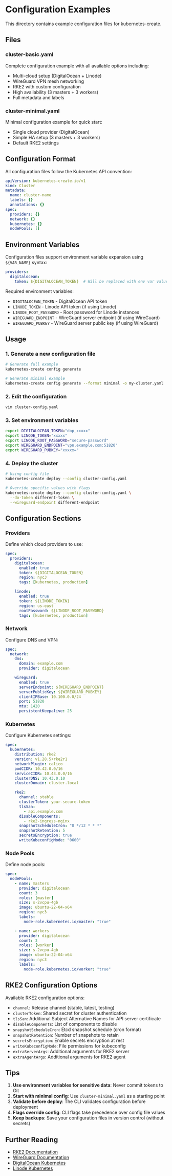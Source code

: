 # Configuration Examples

This directory contains example configuration files for kubernetes-create.

## Files

### cluster-basic.yaml
Complete configuration example with all available options including:
- Multi-cloud setup (DigitalOcean + Linode)
- WireGuard VPN mesh networking
- RKE2 with custom configuration
- High availability (3 masters + 3 workers)
- Full metadata and labels

### cluster-minimal.yaml
Minimal configuration example for quick start:
- Single cloud provider (DigitalOcean)
- Simple HA setup (3 masters + 3 workers)
- Default RKE2 settings

## Configuration Format

All configuration files follow the Kubernetes API convention:

```yaml
apiVersion: kubernetes-create.io/v1
kind: Cluster
metadata:
  name: cluster-name
  labels: {}
  annotations: {}
spec:
  providers: {}
  network: {}
  kubernetes: {}
  nodePools: []
```

## Environment Variables

Configuration files support environment variable expansion using `${VAR_NAME}` syntax:

```yaml
providers:
  digitalocean:
    token: ${DIGITALOCEAN_TOKEN}  # Will be replaced with env var value
```

Required environment variables:
- `DIGITALOCEAN_TOKEN` - DigitalOcean API token
- `LINODE_TOKEN` - Linode API token (if using Linode)
- `LINODE_ROOT_PASSWORD` - Root password for Linode instances
- `WIREGUARD_ENDPOINT` - WireGuard server endpoint (if using WireGuard)
- `WIREGUARD_PUBKEY` - WireGuard server public key (if using WireGuard)

## Usage

### 1. Generate a new configuration file

```bash
# Generate full example
kubernetes-create config generate

# Generate minimal example
kubernetes-create config generate --format minimal -o my-cluster.yaml
```

### 2. Edit the configuration

```bash
vim cluster-config.yaml
```

### 3. Set environment variables

```bash
export DIGITALOCEAN_TOKEN="dop_xxxxx"
export LINODE_TOKEN="xxxxx"
export LINODE_ROOT_PASSWORD="secure-password"
export WIREGUARD_ENDPOINT="vpn.example.com:51820"
export WIREGUARD_PUBKEY="xxxxx="
```

### 4. Deploy the cluster

```bash
# Using config file
kubernetes-create deploy --config cluster-config.yaml

# Override specific values with flags
kubernetes-create deploy --config cluster-config.yaml \
  --do-token different-token \
  --wireguard-endpoint different-endpoint
```

## Configuration Sections

### Providers

Define which cloud providers to use:

```yaml
spec:
  providers:
    digitalocean:
      enabled: true
      token: ${DIGITALOCEAN_TOKEN}
      region: nyc3
      tags: [kubernetes, production]

    linode:
      enabled: true
      token: ${LINODE_TOKEN}
      region: us-east
      rootPassword: ${LINODE_ROOT_PASSWORD}
      tags: [kubernetes, production]
```

### Network

Configure DNS and VPN:

```yaml
spec:
  network:
    dns:
      domain: example.com
      provider: digitalocean

    wireguard:
      enabled: true
      serverEndpoint: ${WIREGUARD_ENDPOINT}
      serverPublicKey: ${WIREGUARD_PUBKEY}
      clientIPBase: 10.100.0.0/24
      port: 51820
      mtu: 1420
      persistentKeepalive: 25
```

### Kubernetes

Configure Kubernetes settings:

```yaml
spec:
  kubernetes:
    distribution: rke2
    version: v1.28.5+rke2r1
    networkPlugin: calico
    podCIDR: 10.42.0.0/16
    serviceCIDR: 10.43.0.0/16
    clusterDNS: 10.43.0.10
    clusterDomain: cluster.local

    rke2:
      channel: stable
      clusterToken: your-secure-token
      tlsSan:
        - api.example.com
      disableComponents:
        - rke2-ingress-nginx
      snapshotScheduleCron: "0 */12 * * *"
      snapshotRetention: 5
      secretsEncryption: true
      writeKubeconfigMode: "0600"
```

### Node Pools

Define node pools:

```yaml
spec:
  nodePools:
    - name: masters
      provider: digitalocean
      count: 3
      roles: [master]
      size: s-2vcpu-4gb
      image: ubuntu-22-04-x64
      region: nyc3
      labels:
        node-role.kubernetes.io/master: "true"

    - name: workers
      provider: digitalocean
      count: 3
      roles: [worker]
      size: s-2vcpu-4gb
      image: ubuntu-22-04-x64
      region: nyc3
      labels:
        node-role.kubernetes.io/worker: "true"
```

## RKE2 Configuration Options

Available RKE2 configuration options:

- `channel`: Release channel (stable, latest, testing)
- `clusterToken`: Shared secret for cluster authentication
- `tlsSan`: Additional Subject Alternative Names for API server certificate
- `disableComponents`: List of components to disable
- `snapshotScheduleCron`: Etcd snapshot schedule (cron format)
- `snapshotRetention`: Number of snapshots to retain
- `secretsEncryption`: Enable secrets encryption at rest
- `writeKubeconfigMode`: File permissions for kubeconfig
- `extraServerArgs`: Additional arguments for RKE2 server
- `extraAgentArgs`: Additional arguments for RKE2 agent

## Tips

1. **Use environment variables for sensitive data**: Never commit tokens to Git
2. **Start with minimal config**: Use `cluster-minimal.yaml` as a starting point
3. **Validate before deploy**: The CLI validates configuration before deployment
4. **Flags override config**: CLI flags take precedence over config file values
5. **Keep backups**: Save your configuration files in version control (without secrets)

## Further Reading

- [RKE2 Documentation](https://docs.rke2.io/)
- [WireGuard Documentation](https://www.wireguard.com/)
- [DigitalOcean Kubernetes](https://www.digitalocean.com/products/kubernetes)
- [Linode Kubernetes](https://www.linode.com/products/kubernetes/)

